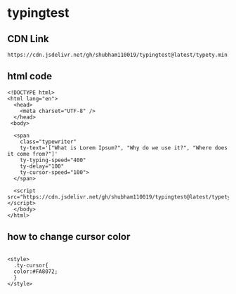 # typingtest


## CDN Link
```
https://cdn.jsdelivr.net/gh/shubham110019/typingtest@latest/typety.min.js
```

## html code

```
<!DOCTYPE html>
<html lang="en">
  <head>
    <meta charset="UTF-8" />
  </head>
 <body>

  <span
    class="typewriter"
    ty-text='["What is Lorem Ipsum?", "Why do we use it?", "Where does it come from?"]'
    ty-typing-speed="400"
    ty-delay="100"
    ty-cursor-speed="100">
  </span>
 
  <script src="https://cdn.jsdelivr.net/gh/shubham110019/typingtest@latest/typety.min.js"></script>
  </body>
</html>
```

## how to change cursor color
```

<style>
  .ty-cursor{
  color:#FA8072;
  }
</style>
```

